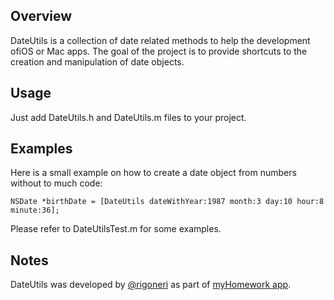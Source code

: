Overview
--------

DateUtils is a collection of date related methods to help the development ofiOS or Mac apps. 
The goal of the project is to provide shortcuts to the creation and manipulation of date objects.

Usage
-----

Just add DateUtils.h and DateUtils.m files to your project.

Examples
--------
 
Here is a small example on how to create a date object from numbers without to much code:

    NSDate *birthDate = [DateUtils dateWithYear:1987 month:3 day:10 hour:8 minute:36];

Please refer to DateUtilsTest.m for some examples.

Notes
-----

DateUtils was developed by [@rigoneri] as part of [myHomework app].

[@rigoneri]: http://rigoneri.com
[myhomework app]: https://myhomeworkapp.com
